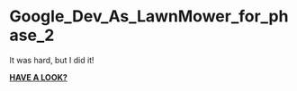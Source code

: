 # Google_Dev_As_LawnMower_for_phase_2

It was hard, but I did it! 

**[HAVE A LOOK?](https://confirm.udacity.com/EKHAHSVC)**

